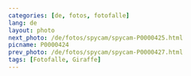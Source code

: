 ```yaml
---
categories: [de, fotos, fotofalle]
lang: de
layout: photo
next_photo: /de/fotos/spycam/spycam-P0000425.html
picname: P0000424
prev_photo: /de/fotos/spycam/spycam-P0000427.html
tags: [Fotofalle, Giraffe]
---
```

